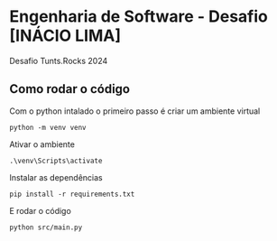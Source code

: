 # Engenharia de Software - Desafio [INÁCIO LIMA]
Desafio Tunts.Rocks 2024
## Como rodar o código
Com o python intalado o primeiro passo é criar um ambiente virtual

```python -m venv venv```

Ativar o ambiente

```.\venv\Scripts\activate```

Instalar as dependências

```pip install -r requirements.txt```

E rodar o código

```python src/main.py```
